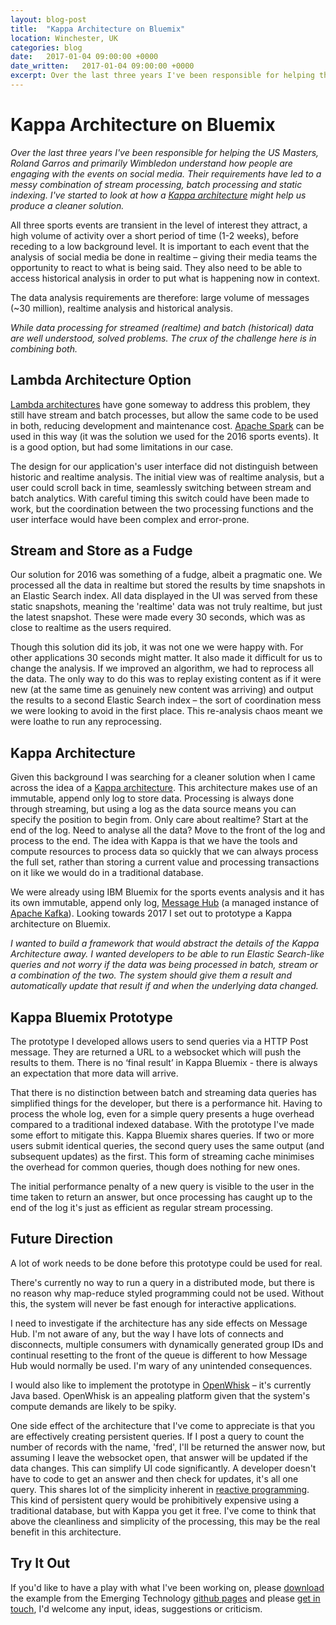 ```yaml
---
layout: blog-post
title:  "Kappa Architecture on Bluemix"
location: Winchester, UK
categories: blog
date:   2017-01-04 09:00:00 +0000
date_written:   2017-01-04 09:00:00 +0000
excerpt: Over the last three years I've been responsible for helping the US Masters, Roland Garros and primarily Wimbledon understand how people are engaging with the events on social media. Their requirements have led to a messy combination of stream processing, batch processing and static indexing. I've started to look at how a Kappa architecture might help us produce a cleaner solution.
---
```

# Kappa Architecture on Bluemix

*Over the last three years I've been responsible for helping the US Masters, Roland Garros and primarily Wimbledon understand how people are engaging with the events on social media. Their requirements have led to a messy combination of stream processing, batch processing and static indexing. I've started to look at how a [Kappa architecture](http://milinda.pathirage.org/kappa-architecture.com/) might help us produce a cleaner solution.*

All three sports events are transient in the level of interest they attract, a high volume of activity over a short period of time (1-2 weeks), before receding to a low background level. It is important to each event that the analysis of social media be done in realtime – giving their media teams the opportunity to react to what is being said. They also need to be able to access historical analysis in order to put what is happening now in context.

The data analysis requirements are therefore: large volume of messages (~30 million), realtime analysis and historical analysis.

*While data processing for streamed (realtime) and batch (historical) data are well understood, solved problems. The crux of the challenge here is in combining both.*

## Lambda Architecture Option
[Lambda architectures](https://en.wikipedia.org/wiki/Lambda_architecture) have gone someway to address this problem, they still have stream and batch processes, but allow the same code to be used in both, reducing development and maintenance cost. [Apache Spark](http://spark.apache.org/) can be used in this way (it was the solution we used for the 2016 sports events). It is a good option, but had some limitations in our case.

The design for our application's user interface did not distinguish between historic and realtime analysis. The initial view was of realtime analysis, but a user could scroll back in time, seamlessly switching between stream and batch analytics. With careful timing this switch could have been made to work, but the coordination between the two processing functions and the user interface would have been complex and error-prone.

## Stream and Store as a Fudge
Our solution for 2016 was something of a fudge, albeit a pragmatic one. We processed all the data in realtime but stored the results by time snapshots in an Elastic Search index. All data displayed in the UI was served from these static snapshots, meaning the 'realtime' data was not truly realtime, but just the latest snapshot. These were made every 30 seconds, which was as close to realtime as the users required.

Though this solution did its job, it was not one we were happy with. For other applications 30 seconds might matter. It also made it difficult for us to change the analysis. If we improved an algorithm, we had to reprocess all the data. The only way to do this was to replay existing content as if it were new (at the same time as genuinely new content was arriving) and output the results to a second Elastic Search index – the sort of coordination mess we were looking to avoid in the first place. This re-analysis chaos meant we were loathe to run any reprocessing.

## Kappa Architecture
Given this background I was searching for a cleaner solution when I came across the idea of a [Kappa architecture](http://milinda.pathirage.org/kappa-architecture.com/). This architecture makes use of an immutable, append only log to store data. Processing is always done through streaming, but using a log as the data source means you can specify the position to begin from. Only care about realtime? Start at the end of the log. Need to analyse all the data? Move to the front of the log and process to the end. The idea with Kappa is that we have the tools and compute resources to process data so quickly that we can always process the full set, rather than storing a current value and processing transactions on it like we would do in a traditional database.

We were already using IBM Bluemix for the sports events analysis and it has its own immutable, append only log, [Message Hub](https://developer.ibm.com/messaging/message-hub/) (a managed instance of [Apache Kafka](https://kafka.apache.org/)). Looking towards 2017 I set out to prototype a Kappa architecture on Bluemix.

*I wanted to build a framework that would abstract the details of the Kappa Architecture away. I wanted developers to be able to run Elastic Search-like queries and not worry if the data was being processed in batch, stream or a combination of the two. The system should give them a result and automatically update that result if and when the underlying data changed.*

## Kappa Bluemix Prototype
The prototype I developed allows users to send queries via a HTTP Post message. They are returned a URL to a websocket which will push the results to them. There is no ‘final result’ in Kappa Bluemix - there is always an expectation that more data will arrive.

That there is no distinction between batch and streaming data queries has simplified things for the developer, but there is a performance hit. Having to process the whole log, even for a simple query presents a huge overhead compared to a traditional indexed database. With the prototype I've made some effort to mitigate this. Kappa Bluemix shares queries. If two or more users submit identical queries, the second query uses the same output (and subsequent updates) as the first. This form of streaming cache minimises the overhead for common queries, though does nothing for new ones.

The initial performance penalty of a new query is visible to the user in the time taken to return an answer, but once processing has caught up to the end of the log it's just as efficient as regular stream processing.

## Future Direction
A lot of work needs to be done before this prototype could be used for real.

There's currently no way to run a query in a distributed mode, but there is no reason why map-reduce styled programming could not be used. Without this, the system will never be fast enough for interactive applications.

I need to investigate if the architecture has any side effects on Message Hub. I'm not aware of any, but the way I have lots of connects and disconnects, multiple consumers with dynamically generated group IDs and continual resetting to the front of the queue is different to how Message Hub would normally be used. I'm wary of any unintended consequences.

I would also like to implement the prototype in [OpenWhisk](https://developer.ibm.com/open/openprojects/openwhisk/) – it's currently Java based. OpenWhisk is an appealing platform given that the system's compute demands are likely to be spiky.

One side effect of the architecture that I've come to appreciate is that you are effectively creating persistent queries. If I post a query to count the number of records with the name, 'fred', I'll be returned the answer now, but assuming I leave the websocket open, that answer will be updated if the data changes. This can simplify UI code significantly. A developer doesn't have to code to get an answer and then check for updates, it's all one query. This shares lot of the simplicity inherent in [reactive programming](https://en.wikipedia.org/wiki/Reactive_programming). This kind of persistent query would be prohibitively expensive using a traditional database, but with Kappa you get it free. I've come to think that above the cleanliness and simplicity of the processing, this may be the real benefit in this architecture.

## Try It Out
If you'd like to have a play with what I've been working on, please [download](https://ibmets.github.io/kappa-bluemix/) the example from the Emerging Technology [github pages](https://github.com/ibmets/kappa-bluemix) and please [get in touch](mailto:shawdm@gmail.com), I'd welcome any input, ideas, suggestions or criticism.
